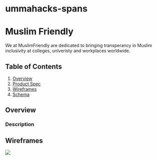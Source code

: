 # ummahacks-spans
# Muslim Friendly

We at MuslimFriendly are dedicated to bringing transperancy in Muslim inclusivity at colleges, univeristy and workplaces worldwide. 

## Table of Contents
1. [Overview](#Overview)
1. [Product Spec](#Product-Spec)
1. [Wireframes](#Wireframes)
1. [Schema](#Schema)

## Overview
### Description

## Wireframes
<img src="https://i.ibb.co/B39TYbg/Land.png" >
